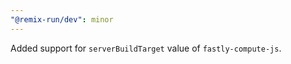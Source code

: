 ```yaml
---
"@remix-run/dev": minor
---
```


Added support for `serverBuildTarget` value of `fastly-compute-js`.
